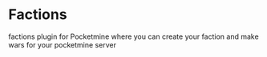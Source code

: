 # Factions
factions plugin for Pocketmine where you can create your faction and make wars for your pocketmine server
